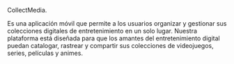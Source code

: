 CollectMedia.

Es una aplicación móvil que permite a los usuarios organizar y gestionar sus colecciones digitales de entretenimiento en un solo lugar. Nuestra plataforma está diseñada para que los amantes del entretenimiento digital puedan catalogar, rastrear y compartir sus colecciones de videojuegos, series, películas y animes.